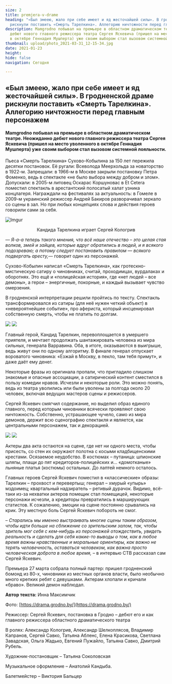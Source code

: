 ```yaml
---
size: 2
title: premjera-v-drame
heading: "«Был змеею, жало при себе имеет и яд жесточайшей силы». В гродненской драме
  рискнули поставить «Смерть Тарелкина». Аллегорию ничтожности перед главным персонажем"
description: Mamgrodno побывал на премьере в областном драматическом театре. Неожиданно
  дебют нового главного режиссера театра Сергея Яскевича (пришел на место уволенного
  в октябре Геннадия Мушперта) уже своим выбором стал вызовом системной лояльности.
thumbnail: upload/photo_2021-03-31_12-15-34.jpg
date: 2021-01-23
height: 
hide: false
navigation: Сегодня

---
```

## **«Был змеею, жало при себе имеет и яд жесточайшей силы». В гродненской драме рискнули поставить «Смерть Тарелкина». Аллегорию ничтожности перед главным персонажем**

#### Mamgrodno побывал на премьере в областном драматическом театре. Неожиданно дебют нового главного режиссера театра Сергея Яскевича (пришел на место уволенного в октябре Геннадия Мушперта) уже своим выбором стал вызовом системной лояльности.

Пьеса «Смерть Тарелкина» Сухово-Кобылина за 150 лет пережила десятки постановок. Её ругали: Всеволода Меерхольда за новаторство в 1922-м. Запрещали: в 1966-м в Москве закрыли постановку Петра Фоменко, ведь в спектакле «не было выбора между добром и злом». Допускали: в 2005-м литовец Оскарас Коршуновас в Et Cetera поместил спектакль в арестантский полосатый халат узника концлагеря. Награждали на фестивалях за актуальность: в Гомеле в 2009-м украинский режиссер Андрей Бакиров разворачивал зеркало со сцены в зал. Но при любых концепциях слова и действия героев говорили сами за себя. 

![Imgur](https://i.imgur.com/7iyiKGP.jpg)
<center>Кандида Тарелкина играет Сергей Кологрив</center>

_— Я-а-а теперь такого мнения, что всё наше отечество – это целая стая волков, змей и зайцев, которые вдруг обратились в людей, и я всякого подозреваю; а потому следует постановить правилом — всякого подвергать аресту,_— говорит один из персонажей.

Сухово-Кобылин написал «Смерть Тарелкина», как гротескно-мистическую сатиру о чиновниках, считай, проходимцах, вурдалаках и оборотнях. Это ещё и «полицейская история», где «нет людей – все демоны», а герои – энергичные, покорные, и каждый вызывает чувство омерзения.

В гродненской интерпретации решили пройтись по тексту. Спектакль трансформировался из сатиры (для неё нужен четкий объект) в «невероятнейшее событие», про афериста, который инсценировал собственную смерть, чтобы не платить по долгам. 

<div class="gallery2">
<!-- Смените gallery2 на gallery3 или gallery4, цифра определяет количество картинок в одном ряду -->
<a href="https://imgur.com/T6XRaRL"><img src="https://i.imgur.com/T6XRaRL.jpg"></a>
<a href="https://imgur.com/7DwBL3I"><img src="https://i.imgur.com/7DwBL3I.jpg"></a>
</div>

Главный герой, Кандид Тарелкин, перевоплощается в умершего приятеля, и мечтает продолжать шантажировать человека из мира сильных, генерала Варравина. Оба, в итоге, оказываются в выигрыше, ведь живут они по одному алгоритму. В финале генерал отпускает вороватого чиновника: «Езжай в Москву, в пекло, там тебя примут», и даже даёт ему денег.

Некоторые фразы из оригинала пропали, что пригладило слишком знакомые и опасные ассоциации, а сатирический контент сместился в пользу комедии нравов. Исчезли и некоторые роли. Это можно понять, ведь из театра уволились или были уволены за полгода около 20 человек, включая ведущих мастеров сцены и режиссеров. 

Сергей Яскевич смягчил содержание, но выделил образ единого главного, перед которым чиновники всячески проявляют свою ничтожность.  Собственно, устрашающее чучело, само из мира демонов, держит всю сценографию спектакля и является, как центральными персонажем, так и декорацией. 

<div class="gallery2">
<!-- Смените gallery2 на gallery3 или gallery4, цифра определяет количество картинок в одном ряду -->
<a href="https://imgur.com/B7UtmHC"><img src="https://i.imgur.com/B7UtmHC.jpg"></a>
<a href="https://imgur.com/CJPxOAc"><img src="https://i.imgur.com/CJPxOAc.jpg"></a>
</div>

Актеры два акта остаются на сцене, где нет ни одного места, чтобы присесть, со стен их окружают полотна с косыми кладбищенскими крестами. Осязаемое неудобство.  В костюмах – путаница: шпионские шляпы, плащи до пят кредиторов-полицейских и… «домотканые» льняные платья (костюмы) остальных. До лаптей немного осталось. 

Главных героев Сергей Яскевич поместил в «классические» образы: Тарелкин – прохвост и перевертыш; генерал – хмурый «упырь» мздоимец; квартальный надзиратель – ретивый дурачок. Видимо, всё-таки из-за нехватки актеров помещик стал помещицей, некоторые персонажи исчезли, а кредиторы превратились в марширующих статистов. К сожалению, эмоции на сцене постоянно срывались на крик. Эту местную боль Сергей Яскевич побороть не смог. 

_– Старались мы именно выстраивать многие сцены таким образом, чтобы идти больше на сближение со зрительским залом, так, чтобы зритель мог себя с кем-нибудь из персонажей отождествить, увидеть реальность и сделать для себя какие-то выводы о том, как в любое время важны нравственные и моральные ориентиры, как важно не терять человечность, оставаться человеком, как важна просто человеческая доброта в любое время,_ – в интервью СТВ рассказал сам Сергей Яскевич.

Премьера 27 марта собрала полный партер: пришел гродненский бомонд из 80-х, чиновники из местных органов власти, было необычно много крепких ребят с девушками. Актерам хлопали и кричали «браво». Великий демон наблюдал.

**Автор текста:** Инна Максимчик

Фото:  [https://drama.grodno.by/](https://drama.grodno.by/)

Режиссер: Сергей Яскевич, постановка в Гродно – дебют его и как главного режиссера областного драматического театра

В ролях: Александр Кологрив, Александр Шелкоплясов, Владимир Капранов, Сергей Савко, Татьяна Абленс, Елена Красикова, Светлана Завадская, Ольга Жадько, Евгений Пужайло, Татьяна Савко, Дмитрий Рубель. 

Художник-постановщик – Татьяна Соколовская

Музыкальное оформление – Анатолий Кандыба. 

Балетмейстер – Виктория Бальцер
